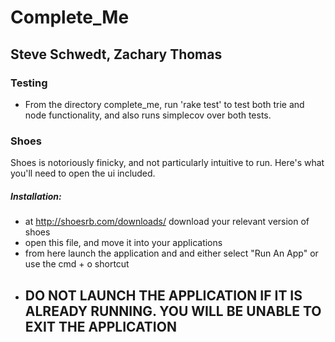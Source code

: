 # Complete_Me
## Steve Schwedt, Zachary Thomas 

### Testing
 * From the directory complete_me, run 'rake test' to test both trie and node functionality, and also runs simplecov over both tests.

### Shoes
Shoes is notoriously finicky, and not particularly intuitive to run. Here's what you'll need to open the ui included.
##### Installation:

 * at http://shoesrb.com/downloads/ download your relevant version of shoes 
 * open this file, and move it into your applications
 * from here launch the application and and either select "Run An App" or use the cmd + o shortcut
 * ## DO NOT LAUNCH THE APPLICATION IF IT IS ALREADY RUNNING. YOU WILL BE UNABLE TO EXIT THE APPLICATION

 
